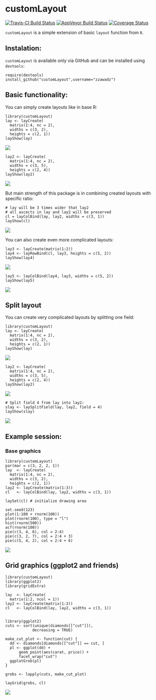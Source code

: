 customLayout
============

[![Travis-CI Build
Status](https://travis-ci.org/zzawadz/customLayout.svg?branch=master)](https://travis-ci.org/zzawadz/customLayout)
[![AppVeyor Build
Status](https://ci.appveyor.com/api/projects/status/github/zzawadz/customLayout?branch=master&svg=true)](https://ci.appveyor.com/project/zzawadz/customLayout)
[![Coverage
Status](https://img.shields.io/codecov/c/github/zzawadz/customLayout/master.svg)](https://codecov.io/github/zzawadz/customLayout?branch=master)

`customLayout` is a simple extension of basic `layout` function from
`R`.

Instalation:
------------

`customLayout` is available only via GitHub and can be installed using
`devtools`:

    require(devtools)
    install_github("customLayout",username="zzawadz")

Basic functionality:
--------------------

You can simply create layouts like in base R:

    library(customLayout)
    lay <- layCreate(
      matrix(1:4, nc = 2),
      widths = c(3, 2),
      heights = c(2, 1))
    layShow(lay)

![](README_files/figure-markdown_strict/base-1.png)

    lay2 <- layCreate(
      matrix(1:4, nc = 2),
      widths = c(3, 5),
      heights = c(2, 4))
    layShow(lay2)

![](README_files/figure-markdown_strict/base-2.png)

But main strength of this package is in combining created layouts with
specific ratio:

    # lay will be 3 times wider that lay2
    # all ascects in lay and lay2 will be preserved
    cl = layColBind(lay, lay2, widths = c(3, 1))
    layShow(cl)

![](README_files/figure-markdown_strict/combine-1.png)

You can also create even more complicated layouts:

    lay3 <- layCreate(matrix(1:2))
    lay4 <- layRowBind(cl, lay3, heights = c(5, 2))
    layShow(lay4)

![](README_files/figure-markdown_strict/complicated-1.png)

    lay5 <- layColBind(lay4, lay3, widths = c(5, 2))
    layShow(lay5)

![](README_files/figure-markdown_strict/complicated-2.png)

Split layout
------------

You can create very complicated layouts by splitting one field:

    library(customLayout)
    lay <- layCreate(
      matrix(1:4, nc = 2),
      widths = c(3, 2),
      heights = c(2, 1))
    layShow(lay)

![](README_files/figure-markdown_strict/split-1.png)

    lay2 <- layCreate(
      matrix(1:4, nc = 2),
      widths = c(3, 5),
      heights = c(2, 4))
    layShow(lay2)

![](README_files/figure-markdown_strict/split-2.png)

    # Split field 4 from lay into lay2:
    slay <- laySplitField(lay, lay2, field = 4)
    layShow(slay)

![](README_files/figure-markdown_strict/split-3.png)

Example session:
----------------

### Base graphics

    library(customLayout)
    par(mar = c(3, 2, 2, 1))
    lay  <- layCreate(
      matrix(1:4, nc = 2),
      widths = c(3, 2),
      heights = c(2, 1))
    lay2 <- layCreate(matrix(1:3))
    cl   <- layColBind(lay, lay2, widths = c(3, 1))

    laySet(cl) # initialize drawing area

    set.seed(123)
    plot(1:100 + rnorm(100))
    plot(rnorm(100), type = "l")
    hist(rnorm(500))
    acf(rnorm(100))
    pie(c(3, 4, 6), col = 2:4)
    pie(c(3, 2, 7), col = 2:4 + 3)
    pie(c(5, 4, 2), col = 2:4 + 6)

![](README_files/figure-markdown_strict/example-1.png)

Grid graphics (ggplot2 and friends)
-----------------------------------

    library(customLayout)
    library(ggplot2)
    library(gridExtra)

    lay  <- layCreate(
      matrix(1:2, ncol = 1))
    lay2 <- layCreate(matrix(1:3))
    cl   <- layColBind(lay, lay2, widths = c(3, 1))


    library(ggplot2)
    cuts <- sort(unique(diamonds[["cut"]]),
                decreasing = TRUE)

    make_cut_plot <- function(cut) {
      dd <- diamonds[diamonds[["cut"]] == cut, ]
      pl <- ggplot(dd) +
          geom_point(aes(carat, price)) +
          facet_wrap("cut")
      ggplotGrob(pl)
    }

    grobs <- lapply(cuts, make_cut_plot)

    layGrid(grobs, cl)

![](README_files/figure-markdown_strict/examplegrid-1.png)
